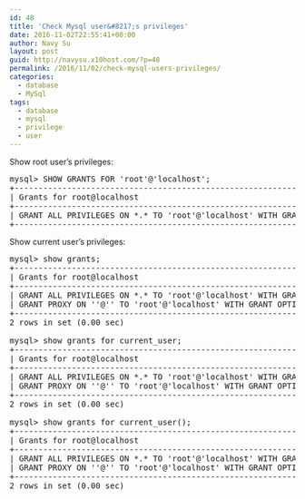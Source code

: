 ```yaml
---
id: 48
title: 'Check Mysql user&#8217;s privileges'
date: 2016-11-02T22:55:41+00:00
author: Navy Su
layout: post
guid: http://navysu.x10host.com/?p=48
permalink: /2016/11/02/check-mysql-users-privileges/
categories:
  - database
  - MySql
tags:
  - database
  - mysql
  - privilege
  - user
---
```

Show root user&#8217;s privileges:

<pre class="prettyprint">mysql&gt; SHOW GRANTS FOR 'root'@'localhost';
+---------------------------------------------------------------------+
| Grants for root@localhost                                           |
+---------------------------------------------------------------------+
| GRANT ALL PRIVILEGES ON *.* TO 'root'@'localhost' WITH GRANT OPTION |
+---------------------------------------------------------------------+</pre>

Show current user&#8217;s privileges:
  
<!--?prettify linenums=true?-->

<pre class="prettyprint">mysql&gt; show grants;
+---------------------------------------------------------------------+
| Grants for root@localhost                                           |
+---------------------------------------------------------------------+
| GRANT ALL PRIVILEGES ON *.* TO 'root'@'localhost' WITH GRANT OPTION |
| GRANT PROXY ON ''@'' TO 'root'@'localhost' WITH GRANT OPTION        |
+---------------------------------------------------------------------+
2 rows in set (0.00 sec)

mysql&gt; show grants for current_user;
+---------------------------------------------------------------------+
| Grants for root@localhost                                           |
+---------------------------------------------------------------------+
| GRANT ALL PRIVILEGES ON *.* TO 'root'@'localhost' WITH GRANT OPTION |
| GRANT PROXY ON ''@'' TO 'root'@'localhost' WITH GRANT OPTION        |
+---------------------------------------------------------------------+
2 rows in set (0.00 sec)

mysql&gt; show grants for current_user();
+---------------------------------------------------------------------+
| Grants for root@localhost                                           |
+---------------------------------------------------------------------+
| GRANT ALL PRIVILEGES ON *.* TO 'root'@'localhost' WITH GRANT OPTION |
| GRANT PROXY ON ''@'' TO 'root'@'localhost' WITH GRANT OPTION        |
+---------------------------------------------------------------------+
2 rows in set (0.00 sec)

</pre>